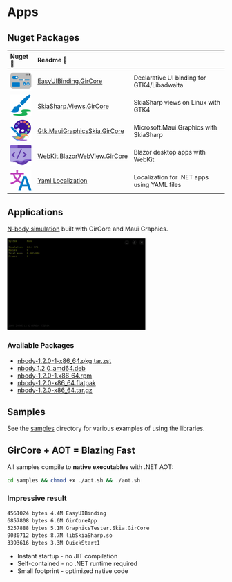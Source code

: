 # Apps

## Nuget Packages

|Nuget 🔗|Readme 📄||
|:---|:---|:---|
|[![EasyUIBinding.GirCore](/assets/nuget/EasyUIBinding.GirCore.64.png)](https://www.nuget.org/packages/EasyUIBinding.GirCore/)|[EasyUIBinding.GirCore](/src/EasyUIBinding.GirCore/README.md)|Declarative UI binding for GTK4/Libadwaita|
|[![SkiaSharp.Views.GirCore](/assets/nuget/SkiaSharp.Views.GirCore.64.png)](https://www.nuget.org/packages/SkiaSharp.Views.GirCore/)|[SkiaSharp.Views.GirCore](/src/SkiaSharp.Views.GirCore/README.md)|SkiaSharp views on Linux with GTK4|
|[![Gtk.MauiGraphicsSkia.GirCore](/assets/nuget/Gtk.MauiGraphicsSkia.GirCore.64.png)](https://www.nuget.org/packages/Gtk.MauiGraphicsSkia.GirCore/)|[Gtk.MauiGraphicsSkia.GirCore](/src/Gtk.MauiGraphicsSkia.GirCore/README.md)|Microsoft.Maui.Graphics with SkiaSharp|
|[![WebKit.BlazorWebView.GirCore](/assets/nuget/WebKit.BlazorWebView.GirCore.64.png)](https://www.nuget.org/packages/WebKit.BlazorWebView.GirCore/)|[WebKit.BlazorWebView.GirCore](/src/WebKit.BlazorWebView.GirCore/README.md)|Blazor desktop apps with WebKit|
|[![Yaml.Localization](/assets/nuget/Yaml.Localization.64.png)](https://www.nuget.org/packages/Yaml.Localization/)|[Yaml.Localization](/src/Yaml.Localization/README.md)|Localization for .NET apps using YAML files|

## Applications

[N-body simulation](/apps/N-body/README.md) built with GirCore and Maui Graphics.

![N-body simulation](/apps/N-body/n-body.gif)

### Available Packages

- [nbody-1.2.0-1-x86_64.pkg.tar.zst](https://github.com/czirok/apps/releases/download/v2025.07.14-apps/nbody-1.2.0-1-x86_64.pkg.tar.zst)
- [nbody_1.2.0_amd64.deb](https://github.com/czirok/apps/releases/download/v2025.07.14-apps/nbody_1.2.0_amd64.deb)
- [nbody-1.2.0-1.x86_64.rpm](https://github.com/czirok/apps/releases/download/v2025.07.14-apps/nbody-1.2.0-1.x86_64.rpm)
- [nbody-1.2.0-x86_64.flatpak](https://github.com/czirok/apps/releases/download/v2025.07.14-apps/nbody-1.2.0-x86_64.flatpak)
- [nbody-1.2.0-x86_64.tar.gz](https://github.com/czirok/apps/releases/download/v2025.07.14-apps/nbody-1.2.0-x86_64.tar.gz)

## Samples

See the [samples](/samples/README.md) directory for various examples of using the libraries.

## GirCore + AOT = Blazing Fast

All samples compile to **native executables** with .NET AOT:

```bash
cd samples && chmod +x ./aot.sh && ./aot.sh
```

### Impressive result

```bash
4561024 bytes 4.4M EasyUIBinding
6857808 bytes 6.6M GirCoreApp
5257888 bytes 5.1M GraphicsTester.Skia.GirCore
9030712 bytes 8.7M libSkiaSharp.so
3393616 bytes 3.3M QuickStart1
```

- Instant startup - no JIT compilation
- Self-contained - no .NET runtime required
- Small footprint - optimized native code
